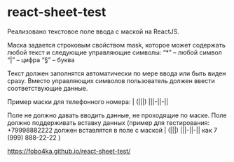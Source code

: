 # react-sheet-test

Реализовано текстовое поле ввода с маской на ReactJS.
 
Маска задается строковым свойством mask, которое может содержать любой текст и следующие управляющие символы:
“*” – любой символ
“|” – цифра
“§” – буква
 
Текст должен заполнятся автоматически по мере ввода или быть виден сразу. Вместо управляющих символов пользователь должен ввести соответствующие данные.
 
Пример маски для телефонного номера:
| (|||) |||-||-||
 
Поле не должно давать вводить данные, не проходящие по маске. Поле должно поддерживать вставку данных (пример для тестирования: +79998882222 должен вставлятся в поле с маской | (|||) |||-||-|| как 7 (999) 888-22-22 )
 

https://fobo4ka.github.io/react-sheet-test/

